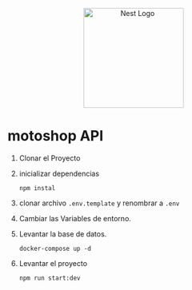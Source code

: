 <p align="center">
  <a href="http://nestjs.com/" target="blank"><img src="https://nestjs.com/img/logo-small.svg" width="200" alt="Nest Logo" /></a>
</p>

# motoshop API

1. Clonar el Proyecto
2. inicializar dependencias
   
   ```
   npm instal
   ```
3. clonar archivo ```.env.template``` y renombrar a ```.env```
4. Cambiar las Variables de entorno.
5. Levantar la base de datos.
    ```
    docker-compose up -d
    ```
6. Levantar el proyecto 
    ```
    npm run start:dev
    ```
